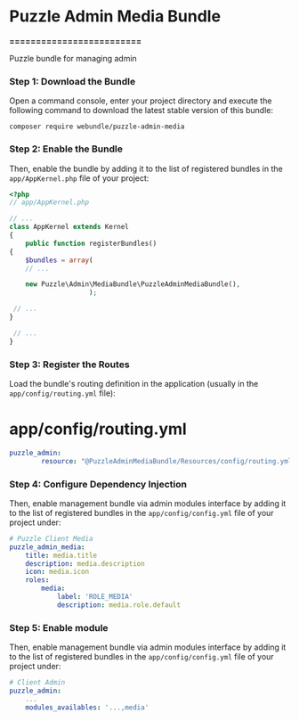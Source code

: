 # Puzzle Admin Media Bundle
**=========================**

Puzzle bundle for managing admin 

### Step 1: Download the Bundle

Open a command console, enter your project directory and execute the following command to download the latest stable version of this bundle:

`composer require webundle/puzzle-admin-media`

### Step 2: Enable the Bundle

Then, enable the bundle by adding it to the list of registered bundles in the `app/AppKernel.php` file of your project:

```php
<?php
// app/AppKernel.php

// ...
class AppKernel extends Kernel
{
    public function registerBundles()
{
    $bundles = array(
    // ...

    new Puzzle\Admin\MediaBundle\PuzzleAdminMediaBundle(),
                    );

 // ...
}

 // ...
}
```

### Step 3: Register the Routes

Load the bundle's routing definition in the application (usually in the `app/config/routing.yml` file):

# app/config/routing.yml
```yaml
puzzle_admin:
        resource: "@PuzzleAdminMediaBundle/Resources/config/routing.yml"
```

### Step 4: Configure Dependency Injection

Then, enable management bundle via admin modules interface by adding it to the list of registered bundles in the `app/config/config.yml` file of your project under:

```yaml
# Puzzle Client Media
puzzle_admin_media:
    title: media.title
    description: media.description
    icon: media.icon
    roles:
        media:
            label: 'ROLE_MEDIA'
            description: media.role.default
```

### Step 5: Enable module

Then, enable management bundle via admin modules interface by adding it to the list of registered bundles in the `app/config/config.yml` file of your project under:

```yaml
# Client Admin
puzzle_admin:
    ...
    modules_availables: '...,media'
```
